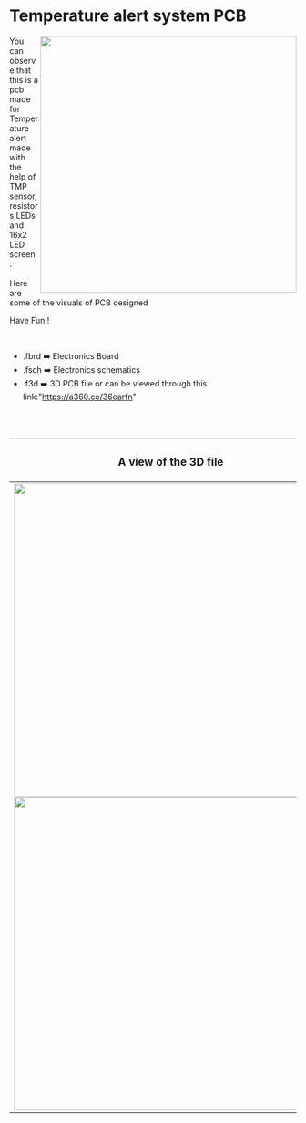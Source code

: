 

<h1>Temperature alert system PCB</h1>

<div>
   <img width=450 align=right src="https://github.com/yatharthagr7/Dive-into-Electronics/blob/main/PCB%20Designs/32-Temperature%20alert%20system/Temperature_alert_PCB%20v1.png"/>
   <p>You can observe that this is a pcb made for Temperature alert made with the help of TMP sensor, resistors,LEDs and 16x2 LED screen .<br><br>Here are some of the visuals of PCB designed<br>
        
   Have Fun !
  </p>
<br>

   - .fbrd ➡️ Electronics Board
   - .fsch ➡️ Electronics schematics
   - .f3d  ➡️ 3D PCB file or can be viewed through this link:"https://a360.co/36earfn"
   
<br> <br>  
<div align=center>
   
| <h3>A view of the 3D file</h2> | <h3>Schematic Diagram for PCB</h3> |      
| --- | --- |
| <img width=550 align=center src="https://github.com/yatharthagr7/Dive-into-Electronics/blob/main/PCB%20Designs/32-Temperature%20alert%20system/img1.png"/><br><img width=550 align=center src="https://github.com/yatharthagr7/Dive-into-Electronics/blob/main/PCB%20Designs/32-Temperature%20alert%20system/img2.png"/> |    <img width="450" src="https://github.com/yatharthagr7/Dive-into-Electronics/blob/main/PCB%20Designs/32-Temperature%20alert%20system/schematics.png"> | 
 
</div>

 



